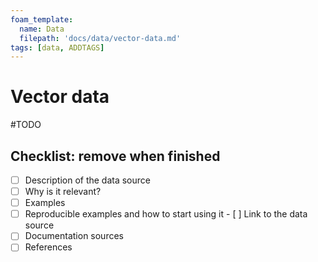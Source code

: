 ```yaml
---
foam_template:
  name: Data
  filepath: 'docs/data/vector-data.md'
tags: [data, ADDTAGS]
---
```


# Vector data

#TODO

## Checklist: remove when finished

- [ ] Description of the data source
- [ ] Why is it relevant?
- [ ] Examples
- [ ] Reproducible examples and how to start using it
      - [ ] Link to the data source
- [ ] Documentation sources
- [ ] References
